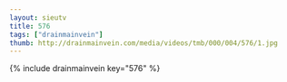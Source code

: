 ```yaml
--- 
layout: sieutv
title: 576
tags: ["drainmainvein"]
thumb: http://drainmainvein.com/media/videos/tmb/000/004/576/1.jpg
---
```

{% include drainmainvein key="576" %} 
